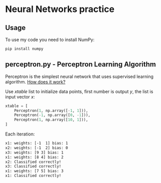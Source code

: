 # Neural Networks practice

## Usage

To use my code you need to install NumPy:

```bash
pip install numpy
```


## perceptron.py - Perceptron Learning Algorithm

Perceptron is the simplest neural network that uses supervised learning algorithm.
[How does it work?](https://en.wikipedia.org/wiki/Perceptron#Learning_algorithm)

Use *xtable* list to initialize data points, first number is output *y*, the list is input vector *x*:

```python
xtable = [
    Perceptron(1, np.array([-1, 1])),
    Perceptron(-1, np.array([0, -1])),
    Perceptron(1, np.array([10, 1])),
]
```

Each iteration:

```bash
x1: weights: [-1  1] bias: 1
x2: weights: [-1  2] bias: 0
x3: weights: [9 3] bias: 1
x1: weights: [8 4] bias: 2
x2: Classified correctly!
x3: Classified correctly!
x1: weights: [7 5] bias: 3
x1: Classified correctly!
```
